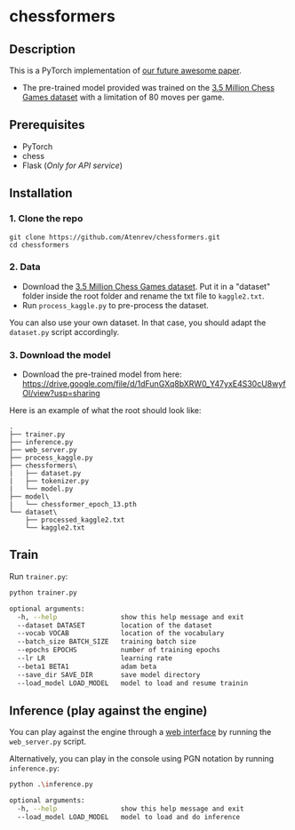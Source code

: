 # chessformers
## Description
This is a PyTorch implementation of [our future awesome paper]().

* The pre-trained model provided was trained on the [3.5 Million Chess Games dataset](https://www.kaggle.com/milesh1/35-million-chess-games) with a limitation of 80 moves per game.


## Prerequisites
* PyTorch
* chess
* Flask (*Only for API service*)


## Installation
### 1. Clone the repo

```
git clone https://github.com/Atenrev/chessformers.git
cd chessformers
```

### 2. Data
* Download the [3.5 Million Chess Games dataset](https://www.kaggle.com/milesh1/35-million-chess-games). Put it in a "dataset" folder inside the root folder and rename the txt file to ```kaggle2.txt```.
* Run ```process_kaggle.py``` to pre-process the dataset.

You can also use your own dataset. In that case, you should adapt the ```dataset.py``` script accordingly.

### 3. Download the model
* Download the pre-trained model from here: https://drive.google.com/file/d/1dFunGXq8bXRW0_Y47yxE4S30cU8wyfOl/view?usp=sharing

Here is an example of what the root should look like:
```
.
├── trainer.py
├── inference.py
├── web_server.py
├── process_kaggle.py
├── chessformers\
|   ├── dataset.py
|   ├── tokenizer.py
|   └── model.py
├── model\
|   └── chessformer_epoch_13.pth
└── dataset\
    ├── processed_kaggle2.txt
    └── kaggle2.txt
```

## Train
Run ```trainer.py```:

``` sh
python trainer.py 

optional arguments:
  -h, --help                show this help message and exit
  --dataset DATASET         location of the dataset
  --vocab VOCAB             location of the vocabulary
  --batch_size BATCH_SIZE   training batch size
  --epochs EPOCHS           number of training epochs
  --lr LR                   learning rate
  --beta1 BETA1             adam beta
  --save_dir SAVE_DIR       save model directory
  --load_model LOAD_MODEL   model to load and resume trainin
```

## Inference (play against the engine)
You can play against the engine through a [web interface](https://github.com/Atenrev/chessformers-web-interface) by running the ```web_server.py``` script. 

Alternatively, you can play in the console using PGN notation by running ```inference.py```:

``` sh
python .\inference.py

optional arguments:
  -h, --help                show this help message and exit
  --load_model LOAD_MODEL   model to load and do inference
```